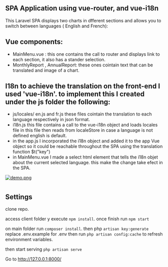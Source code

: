 

## SPA Application  using vue-router, and vue-i18n  

This Laravel SPA displays two charts in dfferent sections and allows you to switch between languages ( English and French):

## Vue components: 
- MainMenu.vue : this one contains the call to router and displays link to each section, it also has a stander selection.
- MonthlyReport , AnnualReport: these ones cointain text that can be translated and image of a chart.

## I18n to achieve the translation on the front-end I used 'vue-i18n'. to implement this I created under the js folder the following: 
- js/locales/ en.js and fr.js these files cointain the translation to each language respectively in json format. 
- i18n.js this file contains a call to the vue-i18n object and loads locales file in this file then reads from localeStore in case a language is not defined english is default.
- in the app.js I incorporated the i18n object and added it to the app Vue object so it could be reachable throughout the SPA using the translation function $t("key") 
- in MainMenu.vue I made a select html element that tells the i18n objet about the current selected language. this make the change take efect in the SPA.     


[![demo.png](https://i.postimg.cc/wMMtnWFd/demo.png)](https://postimg.cc/CnyLqsWv)
#


## Settings

clone repo. 

access client folder y execute  `npm install`. once finish run  `npm start`  


on main folder run `composer install`. then php `artisan key:generate`
replace .env.example for .env then run `php artisan config:cache` to refresh environment variables. 

then start serving  `php artisan serve` 

Go to http://127.0.0.1:8000/
